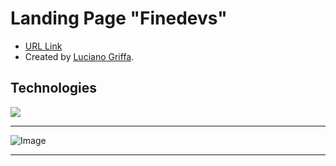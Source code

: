 # Landing Page "Finedevs"
  - [URL Link](https://finedevs-lucianogriffa.vercel.app)
  - Created by [Luciano Griffa](https://www.linkedin.com/in/lucianogriffa/).
## Technologies 
<div align="left">
    <img src="https://skillicons.dev/icons?i=vscode,github,git,html,css,tailwind,js,react,nextjs"/><br>
</div>

***

![Image](https://github.com/LucianoGriffa/landing-page-finedevs/assets/73656863/614ec89e-8bab-45af-b04b-f22690191e1d)

***
